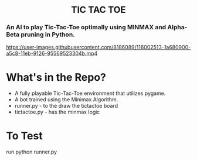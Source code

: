 


<h1 align=center><font size = 5>TIC TAC TOE </font></h1>

### An AI to play Tic-Tac-Toe optimally using MINMAX and Alpha-Beta pruning in Python.


https://user-images.githubusercontent.com/8186089/116002513-1a680900-a5c8-11eb-9126-95569523304b.mp4



# What's in the Repo?

 - A fully playable Tic-Tac-Toe environment that utilizes pygame.
 - A bot trained using the Minimax Algorithm. 
 - runner.py - to the draw the tictactoe board
 - tictactoe.py - has the minmax logic
 
 # To Test
 
 run python runner.py
